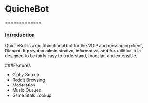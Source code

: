 # QuicheBot
============= 
### Introduction
QuicheBot is a multifunctional bot for the VOIP and messaging client, Discord. It provides administrative, informative, and fun utilities. It is designed to be fairly easy to understand, modular, and extensible.

###Features
* Giphy Search
* Reddit Browsing
* Moderation
* Music Queues
* Game Stats Lookup
